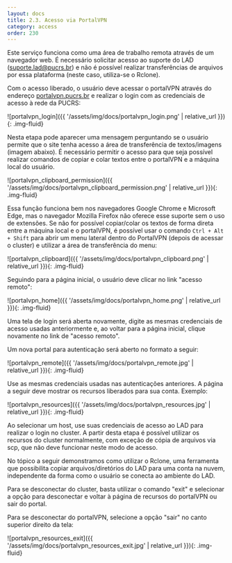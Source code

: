 ```yaml
---
layout: docs
title: 2.3. Acesso via PortalVPN
category: access
order: 230
---
```


Este serviço funciona como uma área de trabalho remota através de um navegador web. É necessário solicitar acesso ao suporte do LAD ([suporte.lad@pucrs.br](mailto:suporte.lad@pucrs.br)) e não é possível realizar transferências de arquivos por essa plataforma (neste caso, utiliza-se o Rclone).

Com o acesso liberado, o usuário deve acessar o portalVPN através do endereço [portalvpn.pucrs.br](https://vpn.pucrs.br/sslvpn/Login/Login) e realizar o login com as credenciais de acesso à rede da PUCRS:

![portalvpn_login]({{ '/assets/img/docs/portalvpn_login.png' | relative_url }}){: .img-fluid}

Nesta etapa pode aparecer uma mensagem perguntando se o usuário permite que o site tenha acesso a área de transferência de textos/imagens (imagem abaixo). É necessário permitir o acesso para que seja possível realizar comandos de copiar e colar textos entre o portalVPN e a máquina local do usuário.

![portalvpn_clipboard_permission]({{ '/assets/img/docs/portalvpn_clipboard_permission.png' | relative_url }}){: .img-fluid}
  
Essa função funciona bem nos navegadores Google Chrome e Microsoft Edge, mas o navegador Mozilla Firefox não oferece esse suporte sem o uso de extensões. Se não for possível copiar/colar os textos de forma direta entre a máquina local e o portalVPN, é possível usar o comando `Ctrl + Alt + Shift` para abrir um menu lateral dentro do PortalVPN (depois de acessar o cluster) e utilizar a área de transferência do menu:

![portalvpn_clipboard]({{ '/assets/img/docs/portalvpn_clipboard.png' | relative_url }}){: .img-fluid}

Seguindo para a página inicial, o usuário deve clicar no link "acesso remoto":

![portalvpn_home]({{ '/assets/img/docs/portalvpn_home.png' | relative_url }}){: .img-fluid}
  
Uma tela de login será aberta novamente, digite as mesmas credenciais de acesso usadas anteriormente e, ao voltar para a página inicial, clique novamente no link de "acesso remoto".

Um nova portal para autenticação será aberto no formato a seguir:

![portalvpn_remote]({{ '/assets/img/docs/portalvpn_remote.jpg' | relative_url }}){: .img-fluid}

Use as mesmas credenciais usadas nas autenticações anteriores. A página a seguir deve mostrar os recursos liberados para sua conta. Exemplo:

![portalvpn_resources]({{ '/assets/img/docs/portalvpn_resources.jpg' | relative_url }}){: .img-fluid}

Ao selecionar um host, use suas credenciais de acesso ao LAD para realizar o login no cluster. A partir desta etapa é possível utilizar os recursos do cluster normalmente, com exceção de cópia de arquivos via scp, que não deve funcionar neste modo de acesso.

No tópico a seguir demonstramos como utilizar o Rclone, uma ferramenta que possibilita copiar arquivos/diretórios do LAD para uma conta na nuvem, independente da forma como o usuário se conecta ao ambiente do LAD.

Para se desconectar do cluster, basta utilizar o comando "exit" e selecionar a opção para desconectar e voltar à página de recursos do portalVPN ou sair do portal.

Para se desconectar do portalVPN, selecione a opção "sair" no canto superior direito da tela:

![portalvpn_resources_exit]({{ '/assets/img/docs/portalvpn_resources_exit.jpg' | relative_url }}){: .img-fluid}